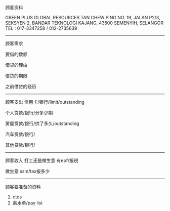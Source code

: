 顾客资料

GREEN PLUS GLOBAL RESOURCES TAN CHEW PING NO. 19, JALAN P2/3, SEKSYEN 2, BANDAR TEKNOLOGI KAJANG, 43500 SEMENYIH, SELANGOR TEL : 017-3347258 / 012-2735639

-----------------
顾客需求


要借的数额

借贷的理由

借贷的期限

之前借贷的经历


--------------
顾客支出
信用卡/银行/limit/outstanding


个人贷款/银行/分多少期

房屋贷款/银行/供了多久/outstanding

汽车贷款/银行/


其他贷款/银行/

-----------
顾客收入
打工还是做生意
有epf/报税

做生意 ssm/tax报多少

-------
顾客要准备的资料
1. ctos
2. 薪水单/pay list




